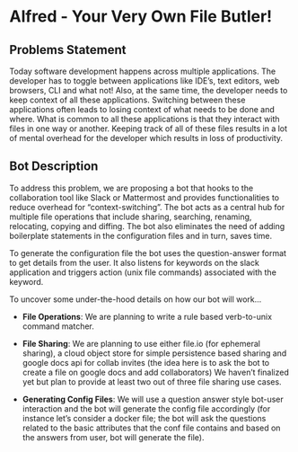 # Alfred - Your Very Own File Butler!


## Problems Statement

Today software development happens across multiple applications. The developer has to toggle between applications like IDE’s, text editors, web browsers, CLI and what not! Also, at the same time, the developer needs to keep context of all these applications. Switching between these applications often leads to losing context of what needs to be done and where. What is common to all these applications is that they interact with files in one way or another. Keeping track of all of these files results in a lot of mental overhead for the developer which results in loss of productivity.


## Bot Description

To address this problem, we are proposing a bot that hooks to the collaboration tool like Slack or Mattermost and provides functionalities to reduce overhead for “context-switching”. The bot acts as a central hub for multiple file operations that include sharing, searching, renaming, relocating, copying and diffing. The bot also eliminates the need of adding boilerplate statements in the configuration files and in turn, saves time.

To generate the configuration file the bot uses the question-answer format to get details from the user. It also listens for keywords on the slack application and triggers action (unix file commands) associated with the keyword. 

To uncover some under-the-hood details on how our bot will work...
 
 - **File Operations**: We are planning to write a rule based verb-to-unix command matcher. 

 - **File Sharing**: We are planning to use either file.io (for ephemeral sharing), a cloud object store for simple persistence based sharing and google docs api for collab invites (the idea here is to ask the bot to create a file on google docs and add collaborators) We haven’t finalized yet but plan to provide at least two out of three file sharing use cases.

 - **Generating Config Files**: We will use a question answer style bot-user interaction and the bot will generate the config file accordingly (for instance let’s consider a docker file; the bot will ask the questions related to the basic attributes that the conf file contains and based on the answers from user, bot will generate the file).
